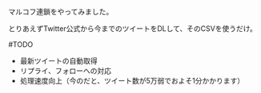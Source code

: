 マルコフ連鎖をやってみました。

とりあえずTwitter公式から今までのツイートをDLして、そのCSVを使うだけ。

#TODO
- 最新ツイートの自動取得
- リプライ、フォローへの対応
- 処理速度向上（今のだと、ツイート数が5万弱でおよそ1分かかります）

